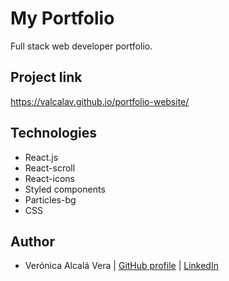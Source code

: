 # My Portfolio

Full stack web developer portfolio.

## Project link

https://valcalav.github.io/portfolio-website/

## Technologies

- React.js
- React-scroll
- React-icons
- Styled components
- Particles-bg
- CSS

## Author

- Verónica Alcalá Vera | [GitHub profile](https://github.com/valcalav) | [LinkedIn](https://www.linkedin.com/in/veronicaalcalav/)
